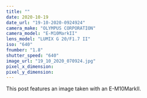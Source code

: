 ```yaml
---
title: ""
date: 2020-10-19
date_url: "19-10-2020-0924924"
camera_make: "OLYMPUS CORPORATION"
camera_model: "E-M10MarkII"
lens_model: "LUMIX G 20/F1.7 II"
iso: "640"
fnumber: "1.8"
shutter_speed: "640"
image_url: "19_10_2020_070924.jpg"
pixel_x_dimension: 
pixel_y_dimension: 
---
```


This post features an image taken with an E-M10MarkII.